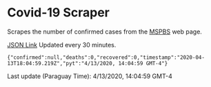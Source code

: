 # Covid-19 Scraper

Scrapes the number of confirmed cases from the [MSPBS](https://www.mspbs.gov.py/covid-19.php) web page.

[JSON Link](https://jmayalag.github.io/covid19-scrape/cases.json)
Updated every 30 minutes.
```
{"confirmed":null,"deaths":0,"recovered":0,"timestamp":"2020-04-13T18:04:59.219Z","pyt":"4/13/2020, 14:04:59 GMT-4"}
```
Last update (Paraguay Time): 4/13/2020, 14:04:59 GMT-4